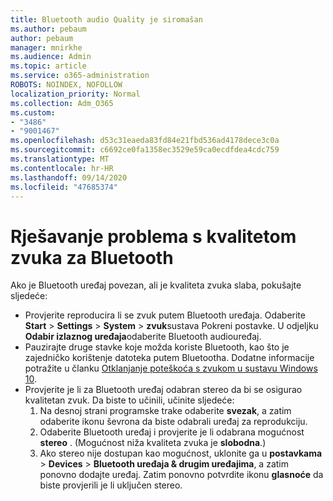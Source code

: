 ```yaml
---
title: Bluetooth audio Quality je siromašan
ms.author: pebaum
author: pebaum
manager: mnirkhe
ms.audience: Admin
ms.topic: article
ms.service: o365-administration
ROBOTS: NOINDEX, NOFOLLOW
localization_priority: Normal
ms.collection: Adm_O365
ms.custom:
- "3486"
- "9001467"
ms.openlocfilehash: d53c31eaeda83fd84e21fbd536ad4178dece3c0a
ms.sourcegitcommit: c6692ce0fa1358ec3529e59ca0ecdfdea4cdc759
ms.translationtype: MT
ms.contentlocale: hr-HR
ms.lasthandoff: 09/14/2020
ms.locfileid: "47685374"
---
```

# <a name="fix-bluetooth-audio-quality-issue"></a>Rješavanje problema s kvalitetom zvuka za Bluetooth

Ako je Bluetooth uređaj povezan, ali je kvaliteta zvuka slaba, pokušajte sljedeće:

- Provjerite reproducira li se zvuk putem Bluetooth uređaja. Odaberite **Start**  >  **Settings**  >  **System**  >  **zvuk**sustava Pokreni postavke. U odjeljku **Odabir izlaznog uređaja**odaberite Bluetooth audiouređaj.
- Pauzirajte druge stavke koje možda koriste Bluetooth, kao što je zajedničko korištenje datoteka putem Bluetootha. Dodatne informacije potražite u članku [Otklanjanje poteškoća s zvukom u sustavu Windows 10](https://support.microsoft.com/help/4520288/windows-10-fix-sound-problems).
- Provjerite je li za Bluetooth uređaj odabran stereo da bi se osigurao kvalitetan zvuk. Da biste to učinili, učinite sljedeće: 
    1. Na desnoj strani programske trake odaberite **svezak**, a zatim odaberite ikonu ševrona da biste odabrali uređaj za reprodukciju.
    2. Odaberite Bluetooth uređaj i provjerite je li odabrana mogućnost **stereo** . (Mogućnost niža kvaliteta zvuka je **slobodna**.)
    3. Ako stereo nije dostupan kao mogućnost, uklonite ga u **postavkama**  >  **Devices**  >  **Bluetooth uređaja & drugim uređajima**, a zatim ponovno dodajte uređaj. Zatim ponovno potvrdite ikonu **glasnoće** da biste provjerili je li uključen stereo.

